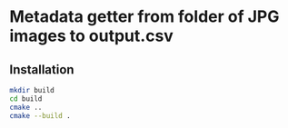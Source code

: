 # Metadata getter from folder of JPG images to output.csv

## Installation 

```bash
mkdir build
cd build
cmake ..
cmake --build .
```